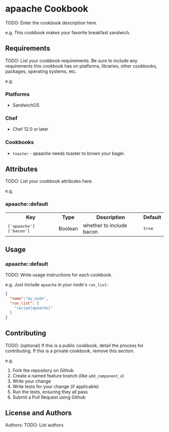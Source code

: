 # apaache Cookbook

TODO: Enter the cookbook description here.

e.g.
This cookbook makes your favorite breakfast sandwich.

## Requirements

TODO: List your cookbook requirements. Be sure to include any requirements this cookbook has on platforms, libraries, other cookbooks, packages, operating systems, etc.

e.g.
### Platforms

- SandwichOS

### Chef

- Chef 12.0 or later

### Cookbooks

- `toaster` - apaache needs toaster to brown your bagel.

## Attributes

TODO: List your cookbook attributes here.

e.g.
### apaache::default

<table>
  <tr>
    <th>Key</th>
    <th>Type</th>
    <th>Description</th>
    <th>Default</th>
  </tr>
  <tr>
    <td><tt>['apaache']['bacon']</tt></td>
    <td>Boolean</td>
    <td>whether to include bacon</td>
    <td><tt>true</tt></td>
  </tr>
</table>

## Usage

### apaache::default

TODO: Write usage instructions for each cookbook.

e.g.
Just include `apaache` in your node's `run_list`:

```json
{
  "name":"my_node",
  "run_list": [
    "recipe[apaache]"
  ]
}
```

## Contributing

TODO: (optional) If this is a public cookbook, detail the process for contributing. If this is a private cookbook, remove this section.

e.g.
1. Fork the repository on Github
2. Create a named feature branch (like `add_component_x`)
3. Write your change
4. Write tests for your change (if applicable)
5. Run the tests, ensuring they all pass
6. Submit a Pull Request using Github

## License and Authors

Authors: TODO: List authors

